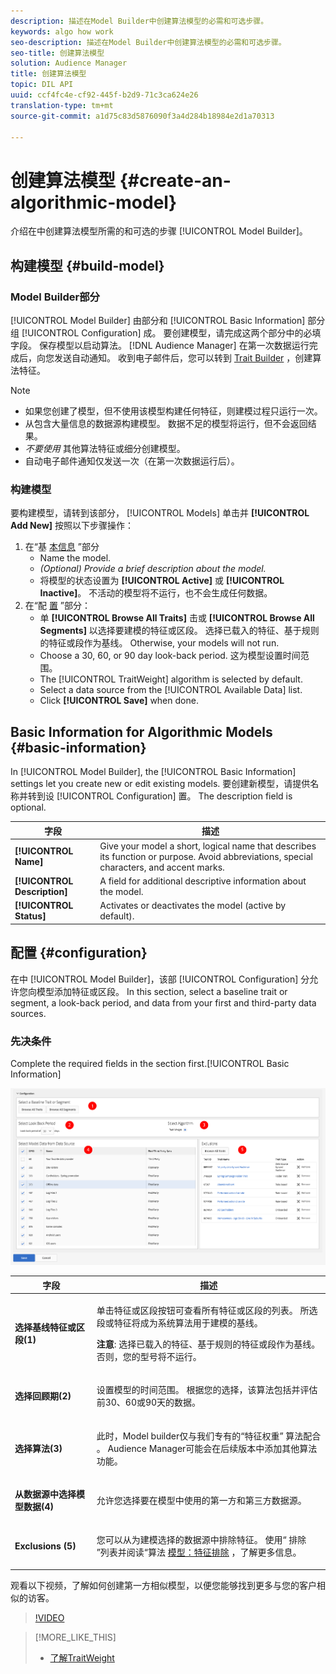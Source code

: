 ```yaml
---
description: 描述在Model Builder中创建算法模型的必需和可选步骤。
keywords: algo how work
seo-description: 描述在Model Builder中创建算法模型的必需和可选步骤。
seo-title: 创建算法模型
solution: Audience Manager
title: 创建算法模型
topic: DIL API
uuid: ccf4fc4e-cf92-445f-b2d9-71c3ca624e26
translation-type: tm+mt
source-git-commit: a1d75c83d5876090f3a4d284b18984e2d1a70313

---
```



# 创建算法模型 {#create-an-algorithmic-model}

介绍在中创建算法模型所需的和可选的步骤 [!UICONTROL Model Builder]。

## 构建模型 {#build-model}

<!-- t_model_build.xml -->

### Model Builder部分

[!UICONTROL Model Builder] 由部分和 [!UICONTROL Basic Information] 部分组 [!UICONTROL Configuration] 成。 要创建模型，请完成这两个部分中的必填字段。 保存模型以启动算法。 [!DNL Audience Manager] 在第一次数据运行完成后，向您发送自动通知。 收到电子邮件后，您可以转到 [Trait Builder](../../features/traits/about-trait-builder.md) ，创建算法特征。

>[!NOTE]
>
>* 如果您创建了模型，但不使用该模型构建任何特征，则建模过程只运行一次。
>* 从包含大量信息的数据源构建模型。 数据不足的模型将运行，但不会返回结果。
>* *不要使用* 其他算法特征或细分创建模型。
>* 自动电子邮件通知仅发送一次（在第一次数据运行后）。


### 构建模型

要构建模型，请转到该部分， [!UICONTROL Models] 单击并 **[!UICONTROL Add New]** 按照以下步骤操作：

1. 在“基 [本信息](../../features/algorithmic-models/create-model.md#basic-information) ”部分
   * Name the model.
   * *(Optional) Provide a brief description about the model.*
   * 将模型的状态设置为 **[!UICONTROL Active]** 或 **[!UICONTROL Inactive]**。 不活动的模型将不运行，也不会生成任何数据。
1. 在“配 [置](../../features/algorithmic-models/create-model.md#configuration) ”部分：
   * 单 **[!UICONTROL Browse All Traits]** 击或 **[!UICONTROL Browse All Segments]** 以选择要建模的特征或区段。 选择已载入的特征、基于规则的特征或段作为基线。 Otherwise, your models will not run.
   * Choose a 30, 60, or 90 day look-back period. 这为模型设置时间范围。
   * The [!UICONTROL TraitWeight] algorithm is selected by default.
   * Select a data source from the [!UICONTROL Available Data] list.
   * Click **[!UICONTROL Save]** when done.

## Basic Information for Algorithmic Models {#basic-information}

<!-- r_model_basic.xml -->

In [!UICONTROL Model Builder], the [!UICONTROL Basic Information] settings let you create new or edit existing models. 要创建新模型，请提供名称并转到设 [!UICONTROL Configuration] 置。 The description field is optional.

| 字段 | 描述 |
|---|---|
| **[!UICONTROL Name]** | Give your model a short, logical name that describes its function or purpose. Avoid abbreviations, special characters, and accent marks. |
| **[!UICONTROL Description]** | A field for additional descriptive information about the model. |
| **[!UICONTROL Status]** | Activates or deactivates the model (active by default). |

## 配置 {#configuration}

在中 [!UICONTROL Model Builder]，该部 [!UICONTROL Configuration] 分允许您向模型添加特征或区段。 In this section, select a baseline trait or segment, a look-back period, and data from your first and third-party data sources.

<!-- r_model_configuration.xml -->

### 先决条件

Complete the required fields in the  section first.[!UICONTROL Basic Information]

![](assets/lam_exclude_traits_numbered.png)

<table id="table_7A6BE5E5498D4776A30323B743954150"> 
 <thead> 
  <tr> 
   <th colname="col1" class="entry"> 字段 </th> 
   <th colname="col2" class="entry"> 描述 </th> 
  </tr> 
 </thead>
 <tbody> 
  <tr> 
   <td colname="col1"> <p><b>选择基线特征或区段(1)</b> </p> </td> 
   <td colname="col2"> <p>单击特征或区段按钮可查看所有特征或区段的列表。 所选段或特征将成为系统算法用于建模的基线。 </p> <p> <p><b>注意</b>: 选择已载入的特征、基于规则的特征或段作为基线。 否则，您的型号将不运行。 </p> </p> </td> 
  </tr> 
  <tr> 
   <td colname="col1"> <p><b>选择回顾期(2)</b> </p> </td> 
   <td colname="col2"> <p>设置模型的时间范围。 根据您的选择，该算法包括并评估前30、60或90天的数据。 </p> </td> 
  </tr> 
  <tr> 
   <td colname="col1"> <p><b>选择算法(3)</b> </p> </td> 
   <td colname="col2"> <p>此时，Model builder仅与我们专有的“特征权重” <span class="keyword"> 算法配合</span> 。 <span class="keyword"> Audience Manager可能会在后续版本中添加其他算法功能。</span> </p> </td>
  </tr>
  <tr> 
   <td colname="col1"> <p><b>从数据源中选择模型数据(4)</b> </p> </td> 
   <td colname="col2"> <p>允许您选择要在模型中使用的第一方和第三方数据源。 </p> </td>
  </tr> 
  <tr> 
   <td colname="col1"> <p><b>Exclusions (5)</b> </p> </td> 
   <td colname="col2"> <p>您可以从为建模选择的数据源中排除特征。 使用“ <span class="wintitle"> 排除</span> ”列表并阅读“算法 <a href="../../features/algorithmic-models/trait-exclusion-algo-models.md"> 模型：特征排除</a> ，了解更多信息。 </p> </td>
  </tr> 
 </tbody>
</table>

观看以下视频，了解如何创建第一方相似模型，以便您能够找到更多与您的客户相似的访客。

>[!VIDEO](https://video.tv.adobe.com/v/23504/?captions=chi_hans)

>[!MORE_LIKE_THIS]
>
>* [了解TraitWeight](../../features/algorithmic-models/understanding-models.md#understanding-traitweight)

